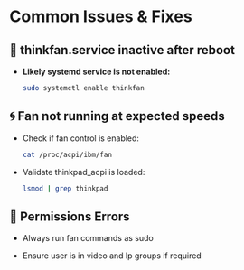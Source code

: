 # Common Issues & Fixes


## 🔧 thinkfan.service inactive after reboot

- **Likely systemd service is not enabled:**

  ```bash
  sudo systemctl enable thinkfan
  ```


## 🌀 Fan not running at expected speeds

- Check if fan control is enabled:

  ```bash
  cat /proc/acpi/ibm/fan
  ```

- Validate thinkpad_acpi is loaded:

  ```bash
  lsmod | grep thinkpad
  ```

## 🔐 Permissions Errors

- Always run fan commands as sudo

- Ensure user is in video and lp groups if required
